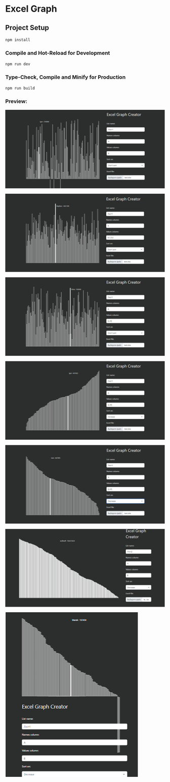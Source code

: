 # Excel Graph
## Project Setup

```sh
npm install
```

### Compile and Hot-Reload for Development

```sh
npm run dev
```

### Type-Check, Compile and Minify for Production

```sh
npm run build
```

### Preview:
![Photo](https://github.com/LukiaschenkoDmitriy/Excel-Diagrams-VueJs/blob/master/images/excelGr.png)

![Photo](https://github.com/LukiaschenkoDmitriy/Excel-Diagrams-VueJs/blob/master/images/Screenshot_1.png)

![Photo](https://github.com/LukiaschenkoDmitriy/Excel-Diagrams-VueJs/blob/master/images/Screenshot_2.png)

![Photo](https://github.com/LukiaschenkoDmitriy/Excel-Diagrams-VueJs/blob/master/images/Screenshot_3.png)

![Photo](https://github.com/LukiaschenkoDmitriy/Excel-Diagrams-VueJs/blob/master/images/Screenshot_4.png)

![Photo](https://github.com/LukiaschenkoDmitriy/Excel-Diagrams-VueJs/blob/master/images/Screenshot_5.png)

![Photo](https://github.com/LukiaschenkoDmitriy/Excel-Diagrams-VueJs/blob/master/images/Screenshot_6.png)
